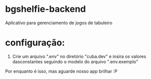 # bgshelfie-backend
Aplicativo para gerenciamento de jogos de tabuleiro

# configuração:
1. Crie um arquivo ".env" no diretório "cuba.dev" e insira os valores dasconstantes seguindo o modelo do arquivo ".env.exemplo"

Por enquanto é isso, mas aguarde nosso app brilhar :P